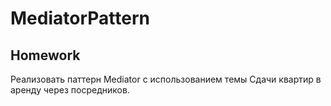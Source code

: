# MediatorPattern

Homework
--
Реализовать паттерн Mediator с использованием темы Сдачи квартир в аренду через посредников.
